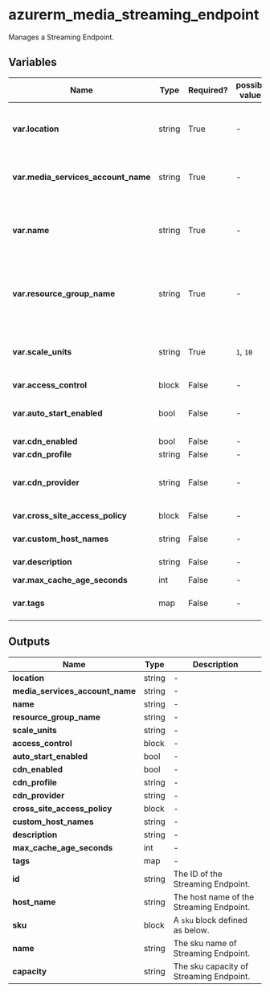 # azurerm_media_streaming_endpoint

Manages a Streaming Endpoint.

## Variables

| Name | Type | Required? |  possible values |  Description |
| ---- | ---- | --------- |  ----------- | ----------- |
| **var.location** | string | True | -  |  The Azure Region where the Streaming Endpoint should exist. Changing this forces a new Streaming Endpoint to be created. | 
| **var.media_services_account_name** | string | True | -  |  The Media Services account name. Changing this forces a new Streaming Endpoint to be created. | 
| **var.name** | string | True | -  |  The name which should be used for this Streaming Endpoint maximum length is `24`. Changing this forces a new Streaming Endpoint to be created. | 
| **var.resource_group_name** | string | True | -  |  The name of the Resource Group where the Streaming Endpoint should exist. Changing this forces a new Streaming Endpoint to be created. | 
| **var.scale_units** | string | True | `1`, `10`  |  The number of scale units. To create a Standard Streaming Endpoint set `0`. For Premium Streaming Endpoint valid values are between `1` and `10`. | 
| **var.access_control** | block | False | -  |  A `access_control` block. | 
| **var.auto_start_enabled** | bool | False | -  |  The flag indicates if the resource should be automatically started on creation. | 
| **var.cdn_enabled** | bool | False | -  |  The CDN enabled flag. | 
| **var.cdn_profile** | string | False | -  |  The CDN profile name. | 
| **var.cdn_provider** | string | False | -  |  The CDN provider name. Supported value are `StandardVerizon`,`PremiumVerizon` and `StandardAkamai` | 
| **var.cross_site_access_policy** | block | False | -  |  A `cross_site_access_policy` block. | 
| **var.custom_host_names** | string | False | -  |  The custom host names of the streaming endpoint. | 
| **var.description** | string | False | -  |  The streaming endpoint description. | 
| **var.max_cache_age_seconds** | int | False | -  |  Max cache age in seconds. | 
| **var.tags** | map | False | -  |  A mapping of tags which should be assigned to the Streaming Endpoint. | 



## Outputs

| Name | Type | Description |
| ---- | ---- | --------- | 
| **location** | string  | - | 
| **media_services_account_name** | string  | - | 
| **name** | string  | - | 
| **resource_group_name** | string  | - | 
| **scale_units** | string  | - | 
| **access_control** | block  | - | 
| **auto_start_enabled** | bool  | - | 
| **cdn_enabled** | bool  | - | 
| **cdn_profile** | string  | - | 
| **cdn_provider** | string  | - | 
| **cross_site_access_policy** | block  | - | 
| **custom_host_names** | string  | - | 
| **description** | string  | - | 
| **max_cache_age_seconds** | int  | - | 
| **tags** | map  | - | 
| **id** | string  | The ID of the Streaming Endpoint. | 
| **host_name** | string  | The host name of the Streaming Endpoint. | 
| **sku** | block  | A `sku` block defined as below. | 
| **name** | string  | The sku name of Streaming Endpoint. | 
| **capacity** | string  | The sku capacity of Streaming Endpoint. | 